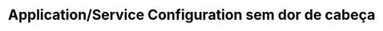 ---
layout: slide_md
css: pybr14

event: 🇧🇷 &middot; 21/10/18 &middot; Python Brasil[14]
title: Application/Service Configuration sem dor de cabeça

full: /images/fulls/pybr14.png
thumb: /images/fulls/pybr14.png

slides:
  - image: { src: logos/pybr14.svg, width: 25% }
    body:
      <h2>Application/Service Configuration</h2>
      <h2>sem dor de cabeça</h2>
      <b>Moisés Guimarães de Medeiros</b>
      <br/>Software Engineer - Red Hat
    notes:
      Boa tarde; Nome; Título.

  # APP
  - image: { src: config/app1.png, width: 60% }
    notes: Vamos começar bem simples, com uma aplicação ou serviço. (entrada/saída)

  # STDIN / STDOUT
  - image: { src: config/app2.png, width: 60% }
    notes: network, comunicação entre processos. stderr

  # STDERR
  - image: { src: config/app3.png, width: 60% }
    notes: logs, stacktrace. Necessidade de controlar por fora.

  # ARGUMENTS
  - image: { src: config/app4.png, width: 60% }

  - title: <h1>argparse</h1>
    body: >
      <pre><code class="python" data-trim data-noescape>
        import argparse

        parser = argparse.ArgumentParser(description='Process some integers.')

        parser.add_argument('integers', metavar='N', type=int, nargs='+',
                            help='an integer for the accumulator')

        parser.add_argument('--sum', dest='accumulate', action='store_const',
                            const=sum, default=max,
                            help='sum the integers (default: find the max)')

        args = parser.parse_args()
        print(args.accumulate(args.integers))
      </code></pre>

  - body: >
      <section data-transition="none">
      <h1>argparse</h1>
      <pre><code class="shell" data-trim data-noescape>
        $

















        &nbsp;
      </code></pre>

  - body: >
      <h1>argparse</h1>
      <pre><code class="shell" data-trim data-noescape>
        $ python prog.py -h

















        &nbsp;
      </code></pre>

  - body: >
      <h1>argparse</h1>
      <pre><code class="shell" data-trim data-noescape>
        $ python prog.py -h
        usage: prog.py [-h] [--sum] N [N ...]

        Process some integers.

        positional arguments:
        N           an integer for the accumulator

        optional arguments:
        -h, --help  show this help message and exit
        --sum       sum the integers (default: find the max)







        &nbsp;
      </code></pre>
      </section>

  - body: >
      <section data-transition="none">
      <h1>argparse</h1>
      <pre><code class="shell" data-trim data-noescape>
        $

















        &nbsp;
      </code></pre>

  - body: >
      <h1>argparse</h1>
      <pre><code class="shell" data-trim data-noescape>
        $ python prog.py 1 2 3 4

















        &nbsp;
      </code></pre>

  - body: >
      <h1>argparse</h1>
      <pre><code class="shell" data-trim data-noescape>
        $ python prog.py 1 2 3 4
        4
        $















        &nbsp;
      </code></pre>

  - body: >
      <h1>argparse</h1>
      <pre><code class="shell" data-trim data-noescape>
        $ python prog.py 1 2 3 4
        4
        $ python prog.py 1 2 3 4 --sum















        &nbsp;
      </code></pre>

  - body: >
      <h1>argparse</h1>
      <pre><code class="shell" data-trim data-noescape>
        $ python prog.py 1 2 3 4
        4
        $ python prog.py 1 2 3 4 --sum
        10
        $













        &nbsp;
      </code></pre>

  - body: >
      <h1>argparse</h1>
      <pre><code class="shell" data-trim data-noescape>
        $ python prog.py 1 2 3 4
        4
        $ python prog.py 1 2 3 4 --sum
        10
        $ python prog.py a b c













        &nbsp;
      </code></pre>

  - body: >
      <h1>argparse</h1>
      <pre><code class="shell" data-trim data-noescape>
        $ python prog.py 1 2 3 4
        4
        $ python prog.py 1 2 3 4 --sum
        10
        $ python prog.py a b c
        usage: prog.py [-h] [--sum] N [N ...]
        prog.py: error: argument N: invalid int value: 'a'
        $










        &nbsp;
      </code></pre>
      </section>

  # ARGUMENTS
  - image: { src: config/app4.png, width: 60% }
    notes: keep repeating yourself, error prone.

  # ENVIRONMENT
  - image: { src: config/app5.png, width: 60% }

  - body: >
      <section data-transition="none">
      <h1>os.environ</h1>
      <pre><code class="python" data-trim data-noescape>
        >>> ‍

















        &nbsp;
      </code></pre>

  - body: >
      <h1>os.environ</h1>
      <pre><code class="python" data-trim data-noescape>
        >>> import os

















        &nbsp;
      </code></pre>

  - body: >
      <h1>os.environ</h1>
      <pre><code class="python" data-trim data-noescape>
        >>> import os
        >>> ‍
















        &nbsp;
      </code></pre>

  - body: >
      <h1>os.environ</h1>
      <pre><code class="python" data-trim data-noescape>
        >>> import os
        >>> os.environ["HOME"]
















        &nbsp;
      </code></pre>

  - body: >
      <h1>os.environ</h1>
      <pre><code class="python" data-trim data-noescape>
        >>> import os
        >>> os.environ["HOME"]
        '/Users/moisesguimaraes'
        >>> ‍














        &nbsp;
      </code></pre>

  - body: >
      <h1>os.environ</h1>
      <pre><code class="python" data-trim data-noescape>
        >>> import os
        >>> os.environ["HOME"]
        '/Users/moisesguimaraes'
        >>> os.environ["HOMEBREW_GITHUB_API_TOKEN"]














        &nbsp;
      </code></pre>

  - body: >
      <h1>os.environ</h1>
      <pre><code class="python" data-trim data-noescape>
        >>> import os
        >>> os.environ["HOME"]
        '/Users/moisesguimaraes'
        >>> os.environ["HOMEBREW_GITHUB_API_TOKEN"]
        😏
        >>> ‍












        &nbsp;
      </code></pre>
      </section>

# ENVIRONMENT
  - image: { src: config/app5.png, width: 60% }
    notes: might overlap, still error prone.

  # CONFIG
  - image: { src: config/app6.png, width: 60% }
    notes: settings/preferences

  - title: <h1>configuration file</h1>
    body: >
      <pre><code class="ini" data-trim data-noescape>
        [DEFAULT]
        Compression = yes
        CompressionLevel = 9
        ForwardX11 = yes

        [bitbucket.org]
        User = hg

        [topsecret.server.com]
        Port = 50022
        ForwardX11 = no








        &nbsp;
      </code></pre>
      </session>

  - body: >
      <section data-transition="none">
      <h1>configparser</h1>
      <pre><code class="python" data-trim data-noescape>
        >>> ‍


















        &nbsp;
      </code></pre>

  - body: >
      <h1>configparser</h1>
      <pre><code class="python" data-trim data-noescape>
        >>> import configparser


















        &nbsp;
      </code></pre>

  - body: >
      <h1>configparser</h1>
      <pre><code class="python" data-trim data-noescape>
        >>> import configparser
        >>> ‍

















        &nbsp;
      </code></pre>

  - body: >
      <h1>configparser</h1>
      <pre><code class="python" data-trim data-noescape>
        >>> import configparser
        >>> config = configparser.ConfigParser()

















        &nbsp;
      </code></pre>

  - body: >
      <h1>configparser</h1>
      <pre><code class="python" data-trim data-noescape>
        >>> import configparser
        >>> config = configparser.ConfigParser()
        >>> ‍
















        &nbsp;
      </code></pre>

  - body: >
      <h1>configparser</h1>
      <pre><code class="python" data-trim data-noescape>
        >>> import configparser
        >>> config = configparser.ConfigParser()
        >>> config.read('example.ini')
















        &nbsp;
      </code></pre>

  - body: >
      <h1>configparser</h1>
      <pre><code class="python" data-trim data-noescape>
        >>> import configparser
        >>> config = configparser.ConfigParser()
        >>> config.read('example.ini')
        >>> ‍















        &nbsp;
      </code></pre>

  - body: >
      <h1>configparser</h1>
      <pre><code class="python" data-trim data-noescape>
        >>> import configparser
        >>> config = configparser.ConfigParser()
        >>> config.read('example.ini')
        >>> config.sections()















        &nbsp;
      </code></pre>

  - body: >
      <h1>configparser</h1>
      <pre><code class="python" data-trim data-noescape>
        >>> import configparser
        >>> config = configparser.ConfigParser()
        >>> config.read('example.ini')
        >>> config.sections()
        ['bitbucket.org', 'topsecret.server.com']
        >>> ‍













        &nbsp;
      </code></pre>

  - body: >
      <h1>configparser</h1>
      <pre><code class="python" data-trim data-noescape>
        >>> import configparser
        >>> config = configparser.ConfigParser()
        >>> config.read('example.ini')
        >>> config.sections()
        ['bitbucket.org', 'topsecret.server.com']
        >>> config['bitbucket.org']['User']













        &nbsp;
      </code></pre>

  - body: >
      <h1>configparser</h1>
      <pre><code class="python" data-trim data-noescape>
        >>> import configparser
        >>> config = configparser.ConfigParser()
        >>> config.read('example.ini')
        >>> config.sections()
        ['bitbucket.org', 'topsecret.server.com']
        >>> config['bitbucket.org']['User']
        'hg'
        >>> ‍











        &nbsp;
      </code></pre>

  - body: >
      <h1>configparser</h1>
      <pre><code class="python" data-trim data-noescape>
        >>> import configparser
        >>> config = configparser.ConfigParser()
        >>> config.read('example.ini')
        >>> config.sections()
        ['bitbucket.org', 'topsecret.server.com']
        >>> config['bitbucket.org']['User']
        'hg'
        >>> config['DEFAULT']['Compression']











        &nbsp;
      </code></pre>

  - body: >
      <h1>configparser</h1>
      <pre><code class="python" data-trim data-noescape>
        >>> import configparser
        >>> config = configparser.ConfigParser()
        >>> config.read('example.ini')
        >>> config.sections()
        ['bitbucket.org', 'topsecret.server.com']
        >>> config['bitbucket.org']['User']
        'hg'
        >>> config['DEFAULT']['Compression']
        'yes'
        >>> ‍









        &nbsp;
      </code></pre>

  - body: >
      <h1>configparser</h1>
      <pre><code class="python" data-trim data-noescape>
        >>> import configparser
        >>> config = configparser.ConfigParser()
        >>> config.read('example.ini')
        >>> config.sections()
        ['bitbucket.org', 'topsecret.server.com']
        >>> config['bitbucket.org']['User']
        'hg'
        >>> config['DEFAULT']['Compression']
        'yes'
        >>> for key in config['bitbucket.org']:









        &nbsp;
      </code></pre>

  - body: >
      <h1>configparser</h1>
      <pre><code class="python" data-trim data-noescape>
        >>> import configparser
        >>> config = configparser.ConfigParser()
        >>> config.read('example.ini')
        >>> config.sections()
        ['bitbucket.org', 'topsecret.server.com']
        >>> config['bitbucket.org']['User']
        'hg'
        >>> config['DEFAULT']['Compression']
        'yes'
        >>> for key in config['bitbucket.org']:
        ...     print(key)
        ... ‍







        &nbsp;
      </code></pre>

  - body: >
      <h1>configparser</h1>
      <pre><code class="python" data-trim data-noescape>
        >>> import configparser
        >>> config = configparser.ConfigParser()
        >>> config.read('example.ini')
        >>> config.sections()
        ['bitbucket.org', 'topsecret.server.com']
        >>> config['bitbucket.org']['User']
        'hg'
        >>> config['DEFAULT']['Compression']
        'yes'
        >>> for key in config['bitbucket.org']:
        ...     print(key)
        ... ‍
        user
        compressionlevel
        compression
        forwardx11
        >>> ‍


        &nbsp;
      </code></pre>

  - body: >
      <h1>configparser</h1>
      <pre><code class="python" data-trim data-noescape>
        >>> import configparser
        >>> config = configparser.ConfigParser()
        >>> config.read('example.ini')
        >>> config.sections()
        ['bitbucket.org', 'topsecret.server.com']
        >>> config['bitbucket.org']['User']
        'hg'
        >>> config['DEFAULT']['Compression']
        'yes'
        >>> for key in config['bitbucket.org']:
        ...     print(key)
        ... ‍
        user
        compressionlevel
        compression
        forwardx11
        >>> config['bitbucket.org']['ForwardX11']


        &nbsp;
      </code></pre>


  - body: >
      <h1>configparser</h1>
      <pre><code class="python" data-trim data-noescape>
        >>> import configparser
        >>> config = configparser.ConfigParser()
        >>> config.read('example.ini')
        >>> config.sections()
        ['bitbucket.org', 'topsecret.server.com']
        >>> config['bitbucket.org']['User']
        'hg'
        >>> config['DEFAULT']['Compression']
        'yes'
        >>> for key in config['bitbucket.org']:
        ...     print(key)
        ... ‍
        user
        compressionlevel
        compression
        forwardx11
        >>> config['bitbucket.org']['ForwardX11']
        'yes'
        >>> ‍
        &nbsp;
      </code></pre>

  - body: >
      <h1>configparser</h1>
      <pre><code class="python" data-trim data-noescape>
        >>> import configparser
        >>> config = configparser.ConfigParser()
        >>> config.read('example.ini')
        >>> config.sections()
        ['bitbucket.org', 'topsecret.server.com']
        >>> config['bitbucket.org']['User']
        'hg'
        >>> config['DEFAULT']['Compression']
        'yes'
        >>> for key in config['bitbucket.org']:
        ...     print(key)
        ... ‍
        user
        compressionlevel
        compression
        forwardx11
        >>> config['bitbucket.org']['ForwardX11']
        'yes'
        >>> topsecret = config['topsecret.server.com']['ForwardX11']
        &nbsp;
      </code></pre>

  - body: >
      <h1>configparser</h1>
      <pre><code class="python" data-trim data-noescape>
        >>> import configparser
        >>> config = configparser.ConfigParser()
        >>> config.read('example.ini')
        >>> config.sections()
        ['bitbucket.org', 'topsecret.server.com']
        >>> config['bitbucket.org']['User']
        'hg'
        >>> config['DEFAULT']['Compression']
        'yes'
        >>> for key in config['bitbucket.org']:
        ...     print(key)
        ... ‍
        user
        compressionlevel
        compression
        forwardx11
        >>> config['bitbucket.org']['ForwardX11']
        'yes'
        >>> topsecret = config['topsecret.server.com']['ForwardX11']
        'no'
      </code></pre>
      </section>

  # CONFIG
  - image: { src: config/app6.png, width: 60% }
    notes: outras galeras importantes

  # SIGNALS
  - image: { src: config/app7.png, width: 60% }

  - body: >
      <section data-transition="none">
      <h1>unix signals</h1>
      <pre><code class="shell" data-trim data-noescape>
        $


















        &nbsp;
      </code></pre>


  - body: >
      <h1>unix signals</h1>
      <pre><code class="shell" data-trim data-noescape>
        $ kill -l


















        &nbsp;
      </code></pre>

  - body: >
      <h1>unix signals</h1>
      <pre><code class="shell" data-trim data-noescape>
        $ kill -l
        1) SIGHUP       2) SIGINT       3) SIGQUIT      4) SIGILL
        5) SIGTRAP      6) SIGABRT      7) SIGBUS       8) SIGFPE
        9) SIGKILL     10) SIGUSR1     11) SIGSEGV     12) SIGUSR2
        13) SIGPIPE     14) SIGALRM     15) SIGTERM     16) SIGSTKFLT
        17) SIGCHLD     18) SIGCONT     19) SIGSTOP     20) SIGTSTP
        21) SIGTTIN     22) SIGTTOU     23) SIGURG      24) SIGXCPU
        25) SIGXFSZ     26) SIGVTALRM   27) SIGPROF     28) SIGWINCH
        29) SIGIO       30) SIGPWR      31) SIGSYS      34) SIGRTMIN
        35) SIGRTMIN+1  36) SIGRTMIN+2  37) SIGRTMIN+3  38) SIGRTMIN+4
        39) SIGRTMIN+5  40) SIGRTMIN+6  41) SIGRTMIN+7  42) SIGRTMIN+8
        43) SIGRTMIN+9  44) SIGRTMIN+10 45) SIGRTMIN+11 46) SIGRTMIN+12
        47) SIGRTMIN+13 48) SIGRTMIN+14 49) SIGRTMIN+15 50) SIGRTMAX-14
        51) SIGRTMAX-13 52) SIGRTMAX-12 53) SIGRTMAX-11 54) SIGRTMAX-10
        55) SIGRTMAX-9  56) SIGRTMAX-8  57) SIGRTMAX-7  58) SIGRTMAX-6
        59) SIGRTMAX-5  60) SIGRTMAX-4  61) SIGRTMAX-3  62) SIGRTMAX-2
        63) SIGRTMAX-1  64) SIGRTMAX
        $

        &nbsp;
      </code></pre>
      </section>

  # SIGNALS
  - image: { src: config/app7.png, width: 60% }
    notes: exit code, automate.

  # EXIT CODE
  - image: { src: config/app8.png, width: 60% }

  - title: <h1>OpenStack</h1>

  - title: <h1>oslo.config</h1>

  - title: <h1>oslo.config</h1>
    body:
      <h2>
        <span class="fragment fade-up">args +</span>
        <span class="fragment fade-up">env +</span>
        config
        <span class="fragment fade-up">+ ...</span>
      </h2>

  - contact:
      qr_code_color: 122e45
---